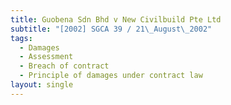```yaml
---
title: Guobena Sdn Bhd v New Civilbuild Pte Ltd
subtitle: "[2002] SGCA 39 / 21\_August\_2002"
tags:
  - Damages
  - Assessment
  - Breach of contract
  - Principle of damages under contract law
layout: single
---
```


